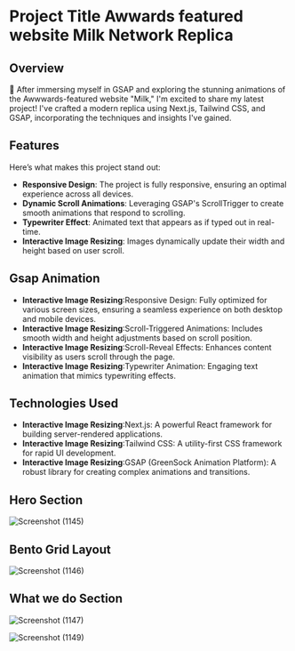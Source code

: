 # Project Title Awwards featured website Milk Network Replica

## Overview

🚀 After immersing myself in GSAP and exploring the stunning animations of the Awwwards-featured website "Milk," I'm excited to share my latest project! I've crafted a modern replica using Next.js, Tailwind CSS, and GSAP, incorporating the techniques and insights I've gained. 

## Features

Here’s what makes this project stand out:

- **Responsive Design**: The project is fully responsive, ensuring an optimal experience across all devices.
- **Dynamic Scroll Animations**: Leveraging GSAP's ScrollTrigger to create smooth animations that respond to scrolling.
- **Typewriter Effect**: Animated text that appears as if typed out in real-time.
- **Interactive Image Resizing**: Images dynamically update their width and height based on user scroll.

## Gsap Animation
- **Interactive Image Resizing**:Responsive Design: Fully optimized for various screen sizes, ensuring a seamless experience on both desktop and mobile devices.
- **Interactive Image Resizing**:Scroll-Triggered Animations: Includes smooth width and height adjustments based on scroll position.
- **Interactive Image Resizing**:Scroll-Reveal Effects: Enhances content visibility as users scroll through the page.
- **Interactive Image Resizing**:Typewriter Animation: Engaging text animation that mimics typewriting effects.


## Technologies Used
- **Interactive Image Resizing**:Next.js: A powerful React framework for building server-rendered applications.
- **Interactive Image Resizing**:Tailwind CSS: A utility-first CSS framework for rapid UI development.
- **Interactive Image Resizing**:GSAP (GreenSock Animation Platform): A robust library for creating complex animations and transitions.



 ## Hero Section

 
![Screenshot (1145)](https://github.com/user-attachments/assets/8a3bf966-dc75-4e41-b8c4-4fd3bb31c356) 

## Bento Grid Layout


![Screenshot (1146)](https://github.com/user-attachments/assets/f7c9bbde-21e1-4dec-bdae-9dce0c792099)

## What we do Section


![Screenshot (1147)](https://github.com/user-attachments/assets/d79a8b27-eec3-4172-895d-fe2b5c677230)


![Screenshot (1149)](https://github.com/user-attachments/assets/dc5513cc-6697-4c9c-bffd-03f47ce84348)


